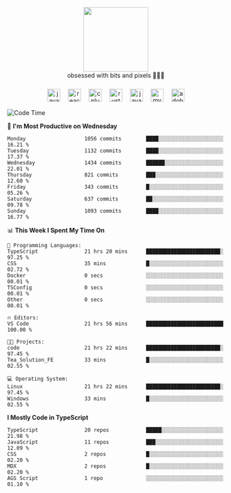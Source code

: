 


  <div align="center">
    
   <img src = "https://i.postimg.cc/W1R4TF4j/d6kpuve-c97567cf-518b-4b86-a271-5c89d88d22f7.gif"  width=150px height=150px />
 </div>

<div align="center">
  obsessed with bits and pixels 🧑‍💻🎨
</div>

  ###
<div align="center">
 <img src="https://cdn.jsdelivr.net/gh/devicons/devicon/icons/javascript/javascript-original.svg" height="30" alt="javascript logo"  />
  <img width="10" />
  <img src="https://cdn.jsdelivr.net/gh/devicons/devicon/icons/react/react-original.svg" height="30" alt="react logo"  />
  <img width="10" />
   <!--<img src="https://cdn.jsdelivr.net/gh/devicons/devicon/icons/nodejs/nodejs-original.svg" height="30" alt="nodejs logo"  />
  <img width="10" />
 <img src="https://cdn.jsdelivr.net/gh/devicons/devicon/icons/flutter/flutter-original.svg" height="30" alt="flutter logo"  />
 <img width="10" />-->
  <img src="https://cdn.jsdelivr.net/gh/devicons/devicon/icons/cplusplus/cplusplus-original.svg" height="30" alt="cpluplus logo"  />
  <img width="10" />
    <img src="https://cdn.jsdelivr.net/gh/devicons/devicon/icons/rust/rust-original.svg" height="30" alt="rust logo"  />
  <img width="10" />
  <img src="https://cdn.jsdelivr.net/gh/devicons/devicon/icons/java/java-original.svg" height="30" alt="java logo"  />
  <img width="10" />
  <img src="https://skillicons.dev/icons?i=mysql" height="30" alt="mysql logo"  />
  <img width="10" />
  <img src="https://skillicons.dev/icons?i=pr" height="30" alt="adobepremierepro logo"  />
</div>

<!--START_SECTION:waka-->
![Code Time](http://img.shields.io/badge/Code%20Time-2%2C384%20hrs%2048%20mins-blue)

📅 **I'm Most Productive on Wednesday** 

```text
Monday                   1056 commits        ████░░░░░░░░░░░░░░░░░░░░░   16.21 % 
Tuesday                  1132 commits        ████░░░░░░░░░░░░░░░░░░░░░   17.37 % 
Wednesday                1434 commits        ██████░░░░░░░░░░░░░░░░░░░   22.01 % 
Thursday                 821 commits         ███░░░░░░░░░░░░░░░░░░░░░░   12.60 % 
Friday                   343 commits         █░░░░░░░░░░░░░░░░░░░░░░░░   05.26 % 
Saturday                 637 commits         ██░░░░░░░░░░░░░░░░░░░░░░░   09.78 % 
Sunday                   1093 commits        ████░░░░░░░░░░░░░░░░░░░░░   16.77 % 
```


📊 **This Week I Spent My Time On** 

```text
💬 Programming Languages: 
TypeScript               21 hrs 20 mins      ████████████████████████░   97.25 % 
CSS                      35 mins             █░░░░░░░░░░░░░░░░░░░░░░░░   02.72 % 
Docker                   0 secs              ░░░░░░░░░░░░░░░░░░░░░░░░░   00.01 % 
TSConfig                 0 secs              ░░░░░░░░░░░░░░░░░░░░░░░░░   00.01 % 
Other                    0 secs              ░░░░░░░░░░░░░░░░░░░░░░░░░   00.01 % 

🔥 Editors: 
VS Code                  21 hrs 56 mins      █████████████████████████   100.00 % 

🐱‍💻 Projects: 
code                     21 hrs 22 mins      ████████████████████████░   97.45 % 
Tea_Solution_FE          33 mins             █░░░░░░░░░░░░░░░░░░░░░░░░   02.55 % 

💻 Operating System: 
Linux                    21 hrs 22 mins      ████████████████████████░   97.45 % 
Windows                  33 mins             █░░░░░░░░░░░░░░░░░░░░░░░░   02.55 % 
```

**I Mostly Code in TypeScript** 

```text
TypeScript               20 repos            █████░░░░░░░░░░░░░░░░░░░░   21.98 % 
JavaScript               11 repos            ███░░░░░░░░░░░░░░░░░░░░░░   12.09 % 
CSS                      2 repos             █░░░░░░░░░░░░░░░░░░░░░░░░   02.20 % 
MDX                      2 repos             █░░░░░░░░░░░░░░░░░░░░░░░░   02.20 % 
AGS Script               1 repo              ░░░░░░░░░░░░░░░░░░░░░░░░░   01.10 % 
```




<!--END_SECTION:waka-->
